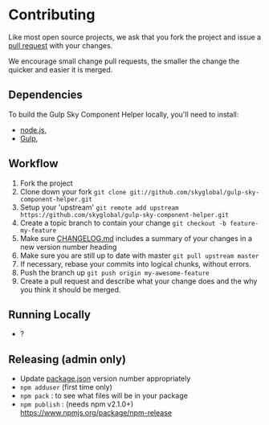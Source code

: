 # Contributing

Like most open source projects, we ask that you fork the project and issue a [pull request](#pull-requests) with your changes.

We encourage small change pull requests, the smaller the change the quicker and easier it is merged.

## Dependencies

To build the Gulp Sky Component Helper locally, you'll need to install:
 * [node.js](http://nodejs.org),
 * [Gulp](http://gulpjs.com),


## Workflow

1. Fork the project
2. Clone down your fork
`git clone git://github.com/skyglobal/gulp-sky-component-helper.git`
3. Setup your 'upstream'
`git remote add upstream https://github.com/skyglobal/gulp-sky-component-helper.git`
4. Create a topic branch to contain your change
`git checkout -b feature-my-feature`
5. Make sure [CHANGELOG.md](./CHANGELOG.md) includes a summary of your changes in a new version number heading
6. Make sure you are still up to date with master
`git pull upstream master`
7. If necessary, rebase your commits into logical chunks, without errors.
8. Push the branch up 
`git push origin my-awesome-feature`
9. Create a pull request and describe what your change does and the why you think it should be merged.

## Running Locally

 * ?
 
## Releasing (admin only)

 * Update [package.json](package.json) version number appropriately
 * `npm adduser` (first time only)
 * `npm pack` : to see what files will be in your package
 * `npm publish` : (needs npm v2.1.0+) https://www.npmjs.org/package/npm-release